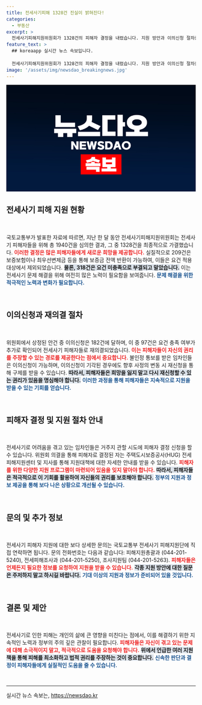 ```yaml
---
title: 전세사기피해 1328건 진실이 밝혀진다!
categories:
  - 부동산
excerpt: >
  전세사기피해지원위원회가 1328건의 피해자 결정을 내렸습니다. 지원 방안과 이의신청 절차를 통해 피해자들은 회복의 기회를 가질 수 있습니다. 전세사기로 힘든 시간을 겪고 있다면, 적극적인 대응이 필요합니다!
feature_text: >
  ## koreaapp 실시간 뉴스 속보입니다.

  전세사기피해지원위원회가 1328건의 피해자 결정을 내렸습니다. 지원 방안과 이의신청 절차를 통해 피해자들은 회복의 기회를 가질 수 있습니다. 전세사기로 힘든 시간을 겪고 있다면, 적극적인 대응이 필요합니다!
image: '/assets/img/newsdao_breakingnews.jpg'
---
```


<p><img src="/assets/img/newsdao_breakingnews.jpg" alt="koreaapp 속보" /></p>

<h2 data-ke-size="size26">전세사기 피해 지원 현황</h2>

<p data-ke-size="size16">&nbsp;</p>

<p>국토교통부가 발표한 자료에 따르면, 지난 한 달 동안 전세사기피해지원위원회는 전세사기 피해자들을 위해 총 1940건을 심의한 결과, 그 중 1328건을 최종적으로 가결했습니다. <b><span style="color: #ee2323;">이러한 결정은 많은 피해자들에게 새로운 희망을 제공합니다.</span></b> 실질적으로 209건은 보증보험이나 최우선변제금 등을 통해 보증금 전액 반환이 가능하여, 이들은 요건 적용 대상에서 제외되었습니다. <b><span style="background-color: #21538527;">물론, 318건은 요건 미충족으로 부결되고 말았습니다.</span></b> 이는 전세사기 문제 해결을 위해 여전히 많은 노력이 필요함을 보여줍니다. <b><span style="color: #1a5490;">문제 해결을 위한 적극적인 노력과 변화가 필요합니다.</span></b></p>

<p data-ke-size="size16">&nbsp;</p>

<h2 data-ke-size="size26">이의신청과 재의결 절차</h2>

<p data-ke-size="size16">&nbsp;</p>

<p>위원회에서 상정된 안건 중 이의신청은 182건에 달하며, 이 중 97건은 요건 충족 여부가 추가로 확인되어 전세사기 피해자들로 재의결되었습니다. <b><span style="color: #ee2323;">이는 피해자들이 자신의 권리를 주장할 수 있는 경로를 제공한다는 점에서 중요합니다.</span></b> 불인정 통보를 받은 임차인들은 이의신청이 가능하며, 이의신청이 기각된 경우에도 향후 사정의 변동 시 재신청을 통해 구제를 받을 수 있습니다. <b><span style="background-color: #21538527;">따라서, 피해자들은 희망을 잃지 말고 다시 재신청할 수 있는 권리가 있음을 명심해야 합니다.</span></b> <b><span style="color: #1a5490;">이러한 과정을 통해 피해자들은 지속적으로 지원을 받을 수 있는 기회를 얻습니다.</span></b></p>

<p data-ke-size="size16">&nbsp;</p>

<h2 data-ke-size="size26">피해자 결정 및 지원 절차 안내</h2>

<p data-ke-size="size16">&nbsp;</p>

<p>전세사기로 어려움을 겪고 있는 임차인들은 거주지 관할 시도에 피해자 결정 신청을 할 수 있습니다. 위원회 의결을 통해 피해자로 결정된 자는 주택도시보증공사(HUG) 전세피해지원센터 및 지사를 통해 지원대책에 대한 자세한 안내를 받을 수 있습니다. <b><span style="color: #ee2323;">피해자를 위한 다양한 지원 프로그램이 마련되어 있음을 잊지 말아야 합니다.</span></b> <b><span style="background-color: #21538527;">따라서, 피해자들은 적극적으로 이 기회를 활용하여 자신들의 권리를 보호해야 합니다.</span></b> <b><span style="color: #1a5490;">정부의 지원과 정보 제공을 통해 보다 나은 상황으로 개선될 수 있습니다.</span></b></p>

<p data-ke-size="size16">&nbsp;</p>

<h2 data-ke-size="size26">문의 및 추가 정보</h2>

<p data-ke-size="size16">&nbsp;</p>

<p>전세사기 피해자 지원에 대한 보다 상세한 문의는 국토교통부 전세사기 피해지원단에 직접 연락하면 됩니다. 문의 전화번호는 다음과 같습니다: 피해지원총괄과 (044-201-5240), 전세피해조사과 (044-201-5250), 조사지원팀 (044-201-5263). <b><span style="color: #ee2323;">피해자들은 언제든지 필요한 정보를 요청하여 지원을 받을 수 있습니다.</span></b> <b><span style="background-color: #21538527;">각종 지원 방안에 대한 질문은 주저하지 말고 하시길 바랍니다.</span></b> <b><span style="color: #1a5490;">기대 이상의 지원과 정보가 준비되어 있을 것입니다.</span></b></p>

<p data-ke-size="size16">&nbsp;</p>

<h2 data-ke-size="size26">결론 및 제안</h2>

<p data-ke-size="size16">&nbsp;</p>

<p>전세사기로 인한 피해는 개인의 삶에 큰 영향을 미친다는 점에서, 이를 해결하기 위한 지속적인 노력과 정부의 주의 깊은 관찰이 필요합니다. <b><span style="color: #ee2323;">피해자들은 자신이 겪고 있는 문제에 대해 소극적이지 말고, 적극적으로 도움을 요청해야 합니다.</span></b> <b><span style="background-color: #21538527;">위에서 언급한 여러 지원책을 통해 피해를 최소화하고 법적 권리를 주장하는 것이 중요합니다.</span></b> <b><span style="color: #1a5490;">신속한 판단과 결정이 피해자들에게 실질적인 도움을 줄 수 있습니다.</span></b></p>

<p data-ke-size="size16">&nbsp;</p>

<hr>

<p data-ke-size="size16"></p>
실시간 뉴스 속보는, <a href="https://newsdao.kr" rel="dofollow">https://newsdao.kr</a>


